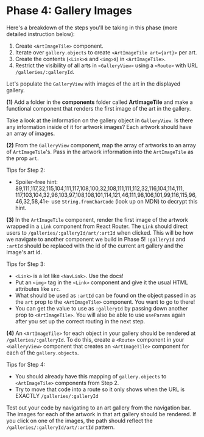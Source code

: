 # Phase 4: Gallery Images

Here's a breakdown of the steps you'll be taking in this phase (more detailed
instruction below):

1. Create `<ArtImageTile>` component.
2. Iterate over `gallery.objects` to create `<ArtImageTile art={art}>` per art.
3. Create the contents (`<Link>`s and `<img>`s) in `<ArtImageTile>`.
4. Restrict the visibility of all arts in `<GalleryView>` using a `<Route>` with
   URL `/galleries/:galleryId`.

Let's populate the `GalleryView` with images of the art in the displayed
gallery.

**(1)** Add a folder in the __components__ folder called __ArtImageTile__ and
make a functional component that renders the first image of the art in the
gallery.

Take a look at the information on the gallery object in `GalleryView`. Is there
any information inside of it for artwork images? Each artwork should have an
array of images.

**(2)** From the `GalleryView` component, map the array of artworks to an array
of `ArtImageTile`'s. Pass in the artwork information into the `ArtImageTile` as
the prop `art`.

Tips for Step 2:

- Spoiler-free hint:
  89,111,117,32,115,104,111,117,108,100,32,108,111,111,112,32,116,104,114,111,
  117,103,104,32,96,103,97,108,108,101,114,121,46,111,98,106,101,99,116,115,96,
  46,32,58,41<- use `String.fromCharCode` (look up on MDN) to decrypt this hint.

**(3)** In the `ArtImageTile` component, render the first image of the artwork
wrapped in a `Link` component from React Router. The `Link` should direct users
to `/galleries/:galleryId/art/:artId` when clicked. This will be how we navigate
to another component we build in Phase 5! `:galleryId` and `:artId` should be
replaced with the id of the current art gallery and the image's art id.

Tips for Step 3:

- `<Link>` is a lot like `<NavLink>`. Use the docs!
- Put an `<img>` tag in the `<Link>` component and give it the usual HTML
  attributes like `src`.
- What should be used as `:artId` can be found on the object passed in as the
  `art` prop to the `<ArtImageTile>` component. You want to go to there!
- You can get the value to use as `:galleryId` by passing down another prop to
  `<ArtImageTile>`. You will also be able to use `useParams` again after you set
  up the correct routing in the next step.

**(4)** An `<ArtImageTile>` for each object in your gallery should be rendered
at `/galleries/:galleryId`. To do this, create a `<Route>` component in your
`<GalleryView>` component that creates an `<ArtImageTile>` component for each of
the `gallery.objects`.

Tips for Step 4:

- You should already have this mapping of `gallery.objects` to `<ArtImageTile>`
  components from Step 2.
- Try to move that code into a route so it only shows when the URL is EXACTLY
  `/galleries/:galleryId`

Test out your code by navigating to an art gallery from the navigation bar.
The images for each of the artwork in that art gallery should be rendered. If
you click on one of the images, the path should reflect the
`/galleries/:galleryId/art/:artId` pattern.

[http://localhost:3000]: http://localhost:3000
[Harvard Art Museum API]: https://www.harvardartmuseums.org/collections/api
[Harvard Art Museum seed file]: https://appacademy-open-assets.s3-us-west-1.amazonaws.com/Modular-Curriculum/content/react-redux/topics/intro-to-react/projects/art-museum/harvardArt.js
[navlink]: https://reactrouter.com/web/api/NavLink
[key]: https://reactjs.org/docs/lists-and-keys.html
[route]: https://reactrouter.com/web/api/Route
[use-params]: https://reactrouter.com/web/api/Hooks/useparams
[switch]: https://reactrouter.com/web/api/Switch
